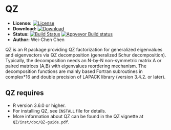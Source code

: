 # QZ

* **License:** [![License](http://img.shields.io/badge/license-MPL%202-orange.svg?style=flat)](https://www.mozilla.org/MPL/2.0/)
* **Download:** [![Download](http://cranlogs.r-pkg.org/badges/QZ)](https://cran.r-project.org/package=QZ)
* **Status:** [![Build Status](https://gitlab.com/snoweye/QZ/badges/master/pipeline.svg)](https://gitlab.com/snoweye/QZ/-/commits/master) [![Appveyor Build status](https://ci.appveyor.com/api/projects/status/32r7s2skrgm9ubva?svg=true)](https://ci.appveyor.com/project/snoweye/QZ)
* **Author:** Wei-Chen Chen

QZ is an R package providing QZ factorization for generalized eigenvalues and eigenvectors via QZ decomposition (generalized Schur decomposition). Typically, the decomposition needs an N-by-N non-symmetric matrix A or paired matrices (A,B) with eigenvalues reordering mechanism. The decomposition functions are mainly based Fortran subroutines in complex\*16 and double precision of LAPACK library (version 3.4.2. or later).  

## QZ requires

* R version 3.6.0 or higher.
* For installing QZ, see ``INSTALL`` file for details.
* More information about QZ can be found in the QZ vignette at ``QZ/inst/doc/QZ-guide.pdf``.

